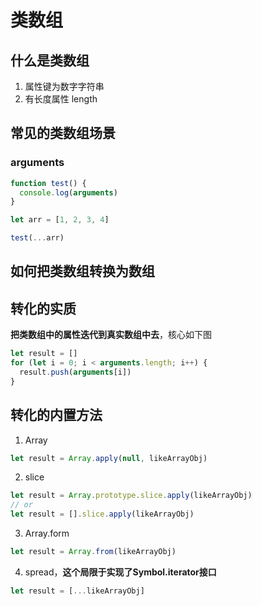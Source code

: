# 类数组

## 什么是类数组

1. 属性键为数字字符串
2. 有长度属性 length

## 常见的类数组场景

### arguments

```js
function test() {
  console.log(arguments)
}

let arr = [1, 2, 3, 4]

test(...arr)
```

## 如何把类数组转换为数组


## 转化的实质

**把类数组中的属性迭代到真实数组中去**，核心如下图

```js
let result = []
for (let i = 0; i < arguments.length; i++) {
  result.push(arguments[i])
}
```

## 转化的内置方法

1. Array

```js
let result = Array.apply(null, likeArrayObj)
```

2. slice

```js
let result = Array.prototype.slice.apply(likeArrayObj)
// or
let result = [].slice.apply(likeArrayObj)
```
3. Array.form
```js
let result = Array.from(likeArrayObj)
```

4. spread，**这个局限于实现了Symbol.iterator接口**
```js
let result = [...likeArrayObj]
```